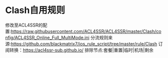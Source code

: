 # Clash自用规则
修改至ACL4SSR的配置:https://raw.githubusercontent.com/ACL4SSR/ACL4SSR/master/Clash/config/ACL4SSR_Online_Full_MultiMode.ini
分流规则来源:https://github.com/blackmatrix7/ios_rule_script/tree/master/rule/Clash
订阅转换：https://acl4ssr-sub.github.io/
排除节点:套餐|重置|临时|机场|剩余
